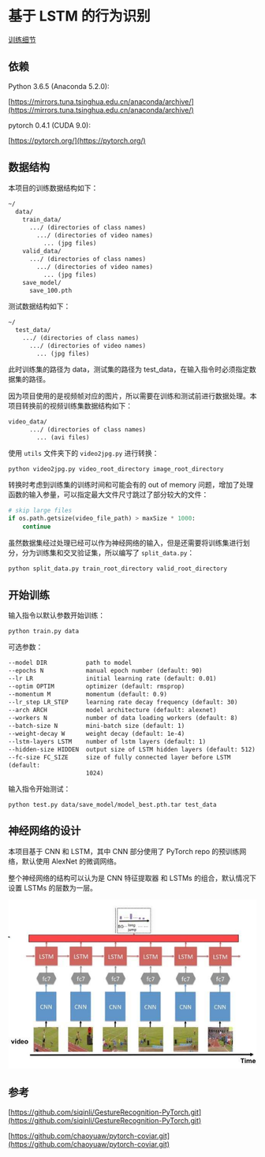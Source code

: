 # 基于 LSTM 的行为识别

[训练细节](/docs/log.md)

## 依赖

Python 3.6.5 (Anaconda 5.2.0):

[https://mirrors.tuna.tsinghua.edu.cn/anaconda/archive/](https://mirrors.tuna.tsinghua.edu.cn/anaconda/archive/)

pytorch 0.4.1 (CUDA 9.0):

[https://pytorch.org/](https://pytorch.org/)

## 数据结构

本项目的训练数据结构如下：

```
~/
  data/
    train_data/
      .../ (directories of class names)
        .../ (directories of video names)
          ... (jpg files)
    valid_data/
      .../ (directories of class names)
        .../ (directories of video names)
          ... (jpg files)
    save_model/
      save_100.pth
```

测试数据结构如下：

```
~/
  test_data/
    .../ (directories of class names)
      .../ (directories of video names)
        ... (jpg files)
```

此时训练集的路径为 data，测试集的路径为 test_data，在输入指令时必须指定数据集的路径。

因为项目使用的是视频帧对应的图片，所以需要在训练和测试前进行数据处理。本项目转换前的视频训练集数据结构如下：

```
video_data/
      .../ (directories of class names)
        ... (avi files)
```

使用 `utils` 文件夹下的 `video2jpg.py` 进行转换：

```
python video2jpg.py video_root_directory image_root_directory
```

转换时考虑到训练集的训练时间和可能会有的 out of memory 问题，增加了处理函数的输入参量，可以指定最大文件尺寸跳过了部分较大的文件：

```python
# skip large files
if os.path.getsize(video_file_path) > maxSize * 1000:
    continue
```

虽然数据集经过处理已经可以作为神经网络的输入，但是还需要将训练集进行划分，分为训练集和交叉验证集，所以编写了 `split_data.py`：

```
python split_data.py train_root_directory valid_root_directory
```

## 开始训练

输入指令以默认参数开始训练：

```
python train.py data
```

可选参数：

```
--model DIR           path to model
--epochs N            manual epoch number (default: 90)
--lr LR               initial learning rate (default: 0.01)
--optim OPTIM         optimizer (default: rmsprop)
--momentum M          momentum (default: 0.9)
--lr_step LR_STEP     learning rate decay frequency (default: 30)
--arch ARCH           model architecture (default: alexnet)
--workers N           number of data loading workers (default: 8)
--batch-size N        mini-batch size (default: 1)
--weight-decay W      weight decay (default: 1e-4)
--lstm-layers LSTM    number of lstm layers (default: 1)
--hidden-size HIDDEN  output size of LSTM hidden layers (default: 512)
--fc-size FC_SIZE     size of fully connected layer before LSTM (default:
                      1024)
```

输入指令开始测试：

```
python test.py data/save_model/model_best.pth.tar test_data
```

## 神经网络的设计

本项目基于 CNN 和 LSTM，其中 CNN 部分使用了 PyTorch repo 的预训练网络，默认使用 AlexNet 的微调网络。

整个神经网络的结构可以认为是 CNN 特征提取器 和 LSTMs 的组合，默认情况下设置 LSTMs 的层数为一层。 

<div align="center">
  <img src="/imgs/lstm.jpg">
</div>

## 参考

[https://github.com/siqinli/GestureRecognition-PyTorch.git](https://github.com/siqinli/GestureRecognition-PyTorch.git)

[https://github.com/chaoyuaw/pytorch-coviar.git](https://github.com/chaoyuaw/pytorch-coviar.git)
